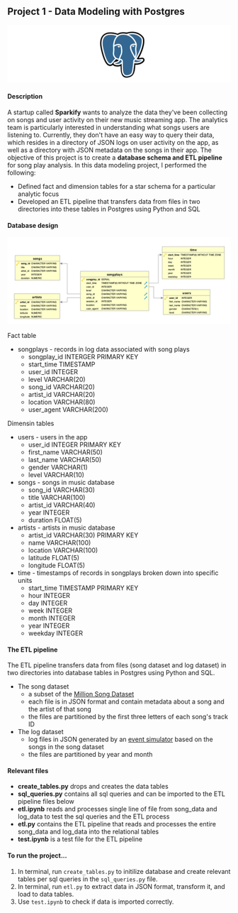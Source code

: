 ## Project 1 - Data Modeling with Postgres
![banner](image/postgres.png)

#### Description
A startup called **Sparkify** wants to analyze the data they've been collecting on songs and user activity on their new music streaming app. The analytics team is particularly interested in understanding what songs users are listening to. Currently, they don't have an easy way to query their data, which resides in a directory of JSON logs on user activity on the app, as well as a directory with JSON metadata on the songs in their app. The objective of this project is to create a **database schema and ETL pipeline** for song play analysis. In this data modeling project, I performed the following:

- Defined fact and dimension tables for a star schema for a particular analytic focus
- Developed an ETL pipeline that transfers data from files in two directories into these tables in Postgres using Python and SQL

#### Database design
![image](image/Song_ERD.png)

Fact table
- songplays - records in log data associated with song plays
  - songplay_id INTERGER PRIMARY KEY
  - start_time TIMESTAMP
  - user_id INTEGER
  - level VARCHAR(20)
  - song_id VARCHAR(20)
  - artist_id VARCHAR(20)
  - location VARCHAR(80)
  - user_agent VARCHAR(200)

Dimensin tables
- users - users in the app
  - user_id INTEGER PRIMARY KEY
  - first_name VARCHAR(50)
  - last_name VARCHAR(50)
  - gender VARCHAR(1)
  - level VARCHAR(10)
- songs - songs in music database
  - song_id VARCHAR(30)
  - title VARCHAR(100)
  - artist_id VARCHAR(40)
  - year INTEGER
  - duration FLOAT(5)
- artists - artists in music database
  - artist_id VARCHAR(30) PRIMARY KEY
  - name VARCHAR(100)
  - location VARCHAR(100)
  - latitude FLOAT(5)
  - longitude FLOAT(5)
- time - timestamps of records in songplays broken down into specific units
  - start_time TIMESTAMP PRIMARY KEY
  - hour INTEGER
  - day INTEGER
  - week INTEGER
  - month INTEGER
  - year INTEGER
  - weekday INTEGER

#### The ETL pipeline
The ETL pipeline transfers data from files (song dataset and log dataset) in two directories into database tables in Postgres using Python and SQL.
- The song dataset
    - a subset of the [Million Song Dataset](http://millionsongdataset.com/)
    - each file is in JSON format and contain metadata about a song and the artist of that song
    - the files are partitioned by the first three letters of each song's track ID
- The log dataset
    - log files in JSON generated by an [event simulator](https://github.com/Interana/eventsim) based on the songs in the song dataset
    - the files are partitioned by year and month

#### Relevant files
- **create_tables.py** drops and creates the data tables
- **sql_queries.py** contains all sql queries and can be imported to the ETL pipeline files below
- **etl.ipynb** reads and processes single line of file from song_data and log_data to test the sql queries and the ETL process
- **etl.py** contains the ETL pipeline that reads and processes the entire song_data and log_data into the relational tables
- **test.ipynb** is a test file for the ETL pipeline

#### To run the project...
1. In terminal, run ```create_tables.py``` to initilize database and create relevant tables per sql queries in the ```sql_queries.py``` file.
2. In terminal, run ```etl.py``` to extract data in JSON format, transform it, and load to data tables.
3. Use ```test.ipynb``` to check if data is imported correctly.
